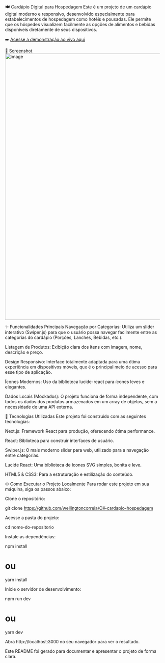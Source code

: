 🍽️ Cardápio Digital para Hospedagem
Este é um projeto de um cardápio digital moderno e responsivo, desenvolvido especialmente para estabelecimentos de hospedagem como hotéis e pousadas. Ele permite que os hóspedes visualizem facilmente as opções de alimentos e bebidas disponíveis diretamente de seus dispositivos.

➡️ [Acesse a demonstração ao vivo aqui](https://cardapio-hospedagem.vercel.app/)

📸 Screenshot
<img width="1900" height="868" alt="image" src="https://github.com/user-attachments/assets/c5737a63-b6ac-47f5-a119-3e0f923c7491" />

✨ Funcionalidades Principais
Navegação por Categorias: Utiliza um slider interativo (Swiper.js) para que o usuário possa navegar facilmente entre as categorias do cardápio (Porções, Lanches, Bebidas, etc.).

Listagem de Produtos: Exibição clara dos itens com imagem, nome, descrição e preço.

Design Responsivo: Interface totalmente adaptada para uma ótima experiência em dispositivos móveis, que é o principal meio de acesso para esse tipo de aplicação.

Ícones Modernos: Uso da biblioteca lucide-react para ícones leves e elegantes.

Dados Locais (Mockados): O projeto funciona de forma independente, com todos os dados dos produtos armazenados em um array de objetos, sem a necessidade de uma API externa.

🚀 Tecnologias Utilizadas
Este projeto foi construído com as seguintes tecnologias:

Next.js: Framework React para produção, oferecendo ótima performance.

React: Biblioteca para construir interfaces de usuário.

Swiper.js: O mais moderno slider para web, utilizado para a navegação entre categorias.

Lucide React: Uma biblioteca de ícones SVG simples, bonita e leve.

HTML5 & CSS3: Para a estruturação e estilização do conteúdo.

⚙️ Como Executar o Projeto Localmente
Para rodar este projeto em sua máquina, siga os passos abaixo:

Clone o repositório:

git clone https://github.com/wellingtoncorreia/OK-cardapio-hospedagem


Acesse a pasta do projeto:

cd nome-do-repositorio


Instale as dependências:

npm install
# ou
yarn install


Inicie o servidor de desenvolvimento:

npm run dev
# ou
yarn dev


Abra http://localhost:3000 no seu navegador para ver o resultado.

Este README foi gerado para documentar e apresentar o projeto de forma clara.
